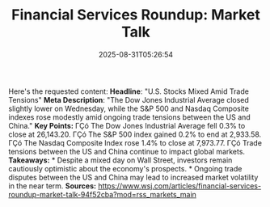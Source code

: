 ﻿---
title: "Financial Services Roundup: Market Talk"
date: "2025-08-31T05:26:54"
category: "Markets"
summary: ""
slug: "financial services roundup market talk"
source_urls:
  - "https://www.wsj.com/articles/financial-services-roundup-market-talk-94f52cba?mod=rss_markets_main"
seo:
  title: "Financial Services Roundup: Market Talk | Hash n Hedge"
  description: ""
  keywords: ["news", "markets", "brief"]
---
Here's the requested content:  **Headline**: "U.S. Stocks Mixed Amid Trade Tensions"  **Meta Description**: "The Dow Jones Industrial Average closed slightly lower on Wednesday, while the S&P 500 and Nasdaq Composite indexes rose modestly amid ongoing trade tensions between the US and China."  **Key Points:**  ΓÇó The Dow Jones Industrial Average fell 0.3% to close at 26,143.20. ΓÇó The S&P 500 index gained 0.2% to end at 2,933.58. ΓÇó The Nasdaq Composite Index rose 1.4% to close at 7,973.77. ΓÇó Trade tensions between the US and China continue to impact global markets.  **Takeaways:**  * Despite a mixed day on Wall Street, investors remain cautiously optimistic about the economy's prospects. * Ongoing trade disputes between the US and China may lead to increased market volatility in the near term.  **Sources:**  https://www.wsj.com/articles/financial-services-roundup-market-talk-94f52cba?mod=rss_markets_main 
